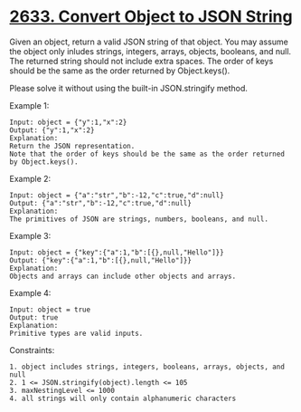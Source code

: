 # [2633. Convert Object to JSON String](https://leetcode.com/problems/convert-object-to-json-string)

Given an object, return a valid JSON string of that object. You may assume the object only inludes strings, integers, arrays, objects, booleans, and null. The returned string should not include extra spaces. The order of keys should be the same as the order returned by Object.keys().

Please solve it without using the built-in JSON.stringify method.

 

Example 1:
```
Input: object = {"y":1,"x":2}
Output: {"y":1,"x":2}
Explanation: 
Return the JSON representation.
Note that the order of keys should be the same as the order returned by Object.keys().
```
Example 2:
```
Input: object = {"a":"str","b":-12,"c":true,"d":null}
Output: {"a":"str","b":-12,"c":true,"d":null}
Explanation:
The primitives of JSON are strings, numbers, booleans, and null.
```
Example 3:
```
Input: object = {"key":{"a":1,"b":[{},null,"Hello"]}}
Output: {"key":{"a":1,"b":[{},null,"Hello"]}}
Explanation:
Objects and arrays can include other objects and arrays.
```
Example 4:
```
Input: object = true
Output: true
Explanation:
Primitive types are valid inputs.
```

Constraints:
```
1. object includes strings, integers, booleans, arrays, objects, and null
2. 1 <= JSON.stringify(object).length <= 105
3. maxNestingLevel <= 1000
4. all strings will only contain alphanumeric characters
```